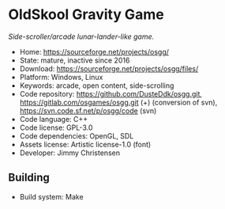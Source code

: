 # OldSkool Gravity Game

_Side-scroller/arcade lunar-lander-like game._

- Home: https://sourceforge.net/projects/osgg/
- State: mature, inactive since 2016
- Download: https://sourceforge.net/projects/osgg/files/
- Platform: Windows, Linux
- Keywords: arcade, open content, side-scrolling
- Code repository: https://github.com/DusteDdk/osgg.git, https://gitlab.com/osgames/osgg.git (+) (conversion of svn), https://svn.code.sf.net/p/osgg/code (svn)
- Code language: C++
- Code license: GPL-3.0
- Code dependencies: OpenGL, SDL
- Assets license: Artistic license-1.0 (font)
- Developer: Jimmy Christensen

## Building

- Build system: Make
